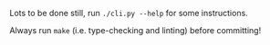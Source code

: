Lots to be done still, run `./cli.py --help` for some instructions.

Always run `make` (i.e. type-checking and linting) before committing!
